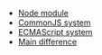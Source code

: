 - [Node module](./node_modules.md)
- [CommonJS system](./CommonJS.md)
- [ECMAScript system](./ECMAScriptJS.md)
- [Main difference](./main-difference.md)
